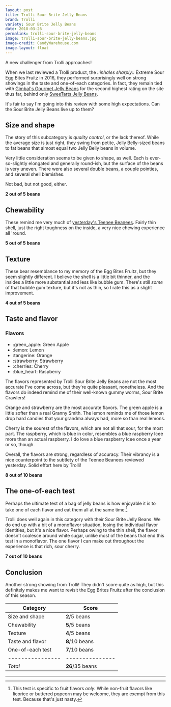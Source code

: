 ```yaml
---
layout: post
title: Trolli Sour Brite Jelly Beans
brand: Trolli
variety: Sour Brite Jelly Beans
date: 2018-03-26
permalink: trolli-sour-brite-jelly-beans
image: trolli-sour-brite-jelly-beans.jpg
image-credit: CandyWarehouse.com
image-layout: float
---
```


A new challenger from Trolli approaches!

When we last reviewed a Trolli product, the _::inhales sharply::_
Extreme Sour Egg Bites Fruitz in 2016,
they performed surprisingly well on strong showings in the
taste and one-of-each categories.
In fact, they remain tied with
[Gimbal's Gourmet Jelly Beans](/gimbals-gourmet-jelly-beans)
for the second highest rating on the site thus far,
behind only [SweeTarts Jelly Beans](/sweetarts-jelly-beans).

It's fair to say I'm going into this review with some high expectations.
Can the Sour Brite Jelly Beans live up to them?


## Size and shape

The story of this subcategory is _quality control_, or the lack thereof.
While the average size is just right, they swing
from petite, Jelly Belly-sized beans to fat beans
that almost equal two Jelly Belly beans in volume.

Very little consideration seems to be given to shape, as well.
Each is ever-so-slightly elongated and generally round-ish,
but the surface of the beans is very uneven.
There were also several double beans, a couple pointies,
and several shell blemishes.

Not bad, but not good, either.

**2 out of 5 beans**


## Chewability

These remind me very much of
[yesterday's Teenee Beanees](/teenee-beanee-island-breeze).
Fairly thin shell, just the right toughness on the inside,
a very nice chewing experience all 'round.

**5 out of 5 beans**


## Texture

These bear resemblance to my memory of the Egg Bites Fruitz,
but they seem slightly different.
I believe the shell is a little bit thinner,
and the insides a little more substantial and less like bubble gum.
There's still _some_ of that bubble gum texture, but it's not as thin,
so I rate this as a slight improvement.

**4 out of 5 beans**


## Taste and flavor

<div class="inset">
    <h3>Flavors</h3>
    <ul class="emoji-list">
        <li>:green_apple: Green Apple</li>
        <li>:lemon: Lemon</li>
        <li>:tangerine: Orange</li>
        <li>:strawberry: Strawberry</li>
        <li>:cherries: Cherry</li>
        <li>:blue_heart: Raspberry</li>
    </ul>
</div>

The flavors represented by Trolli Sour Brite Jelly Beans
are not the most accurate I've come across,
but they're quite pleasant, nonetheless.
And the flavors do indeed remind me of
their well-known gummy worms, Sour Brite Crawlers!

Orange and strawberry are the most accurate flavors.
The green apple is a little softer than a real Granny Smith.
The lemon reminds me of those lemon drop hard candies
that your grandma always had, more so than real lemons.

Cherry is the sourest of the flavors,
which are not all that sour, for the most part.
The raspberry, which is blue in color, resembles a blue raspberry Icee
more than an actual raspberry.
I do love a blue raspberry Icee once a year or so, though.

Overall, the flavors are strong, regardless of accuracy.
Their vibrancy is a nice counterpoint to the subtlety of
the Teenee Beanees reviewed yesterday.
Solid effort here by Trolli!

**8 out of 10 beans**


## The one-of-each test

Perhaps the ultimate test of a bag of jelly beans is how enjoyable it is
to take one of each flavor and eat them all at the same time.[^1]

Trolli does well again in this category with their Sour Brite Jelly Beans.
We do end up with a bit of a monoflavor situation,
losing the individual flavor identities, but it's a nice flavor.
Perhaps owing to the thin shell,
the flavor doesn't coalesce around white sugar,
unlike most of the beans that end this test in a monoflavor.
The one flavor I can make out throughout the experience
is that rich, sour cherry.

**7 out of 10 beans**


## Conclusion

Another strong showing from Trolli!
They didn't score quite as high, but this definitely
makes me want to revisit the Egg Brites Fruitz
after the conclusion of this season.

Category         | Score
---------------- | ---------------
Size and shape   | **2**/5 beans
Chewability      | **5**/5 beans
Texture          | **4**/5 beans
Taste and flavor | **8**/10 beans
One-of-each test | **7**/10 beans
---------------- | ---------------
_Total_          | **26**/35 beans


---

[^1]: This test is specific to fruit flavors _only_. While non-fruit flavors like licorice or buttered popcorn may be welcome, they are exempt from this test. Because that's just nasty.
